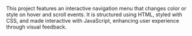 This project features an interactive navigation menu that changes color or style on hover and scroll events. It is structured using HTML, styled with CSS, and made interactive with JavaScript, enhancing user experience through visual feedback.
